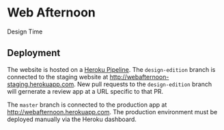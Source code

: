 # Web Afternoon
Design Time


## Deployment
The website is hosted on a [Heroku Pipeline](https://dashboard.heroku.com/pipelines/a9a243e5-12a6-4454-94c7-edc3bf74b0f7). The `design-edition` branch is connected to the staging website at http://webafternoon-staging.herokuapp.com. New pull requests to the `design-edition` branch will gernerate a review app at a URL specific to that PR.

The `master` branch is connected to the production app at http://webafternoon.herokuapp.com. The production environment must be deployed manually via the Heroku dashboard.
